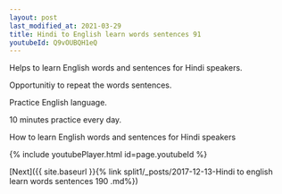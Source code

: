 ```yaml
---
layout: post
last_modified_at: 2021-03-29
title: Hindi to English learn words sentences 91 
youtubeId: Q9vOUBQH1eQ
---
```

 
 
Helps to learn English words and sentences for Hindi speakers.

Opportunitiy to repeat the words sentences. 

Practice English language. 
 
10 minutes practice every day. 
 
How to learn English words and sentences for Hindi speakers 
 
{% include youtubePlayer.html id=page.youtubeId %}
 
 
[Next]({{ site.baseurl }}{% link  split1/_posts/2017-12-13-Hindi to english learn words sentences 190 .md%})
 
